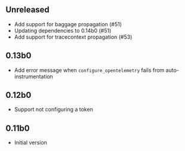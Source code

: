 ## Unreleased

- Add support for baggage propagation (#51)
- Updating dependencies to 0.14b0 (#51)
- Add support for tracecontext propagation (#53)

## 0.13b0

- Add error message when `configure_opentelemetry` fails
  from auto-instrumentation

## 0.12b0

- Support not configuring a token

## 0.11b0

- Initial version
